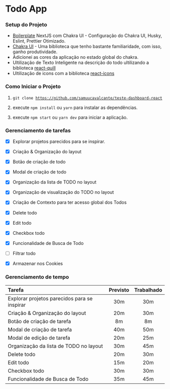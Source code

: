 # Todo App
### Setup do Projeto
- [Boilerplate](https://github.com/Lukazovic/nextjs-with-chakra-ui-boilerplate) NextJS com Chakra UI - Configuração do Chakra UI, Husky, Eslint, Prettier Otimizado.
- [Chakra UI](https://github.com/chakra-ui/chakra-ui) - Uma biblioteca que tenho bastante familiaridade, com isso, ganho produtividade.
- Adicionei as cores da aplicação no estado global do chakra.
- Ultilização de Texto Inteligente na descrição do todo ultilizando a biblioteca [react-quill](https://github.com/zenoamaro/react-quill)
- Ultilização de icons com a biblioteca [react-icons](https://react-icons.github.io/react-icons)
### Como Iniciar o Projeto
1. <code>git clone https://github.com/samuucavalcante/teste-dashboard-react </code>

2. execute <code>npm install</code> ou <code>yarn</code> para instalar as dependências.
3. execute <code>npm start</code> ou <code>yarn dev</code> para iniciar a aplicação.
### Gerenciamento de tarefas
- [x] Explorar projetos parecidos para se inspirar.
- [x] Criação & Organização do layout
- [x] Botão de criação de todo
- [x] Modal de criação de todo
- [x] Organização da lista de TODO no layout
- [x] Organização de visualização do TODO no layout
- [x] Criação de Contexto para ter acesso global dos Todos
- [x] Delete todo
- [x] Edit todo
- [x] Checkbox todo
- [x] Funcionalidade de Busca de Todo
- [ ] Filtrar todo
- [x] Armazenar nos Cookies



### Gerenciamento de tempo
|Tarefa|Previsto|Trabalhado|
|:--|:--:|:--:|
|Explorar projetos parecidos para se inspirar|30m|30m|
|Criação & Organização do layout | 20m | 30m |
|Botão de criação de tarefa| 8m | 8m |
|Modal de criação de tarefa| 40m | 50m |
|Modal de edição de tarefa| 20m | 25m |
|Organização da lista de TODO no layout| 30m | 45m |
|Delete todo| 20m | 30m |
|Edit todo| 15m | 20m |
|Checkbox todo| 30m | 30m |
|Funcionalidade de Busca de Todo| 35m | 45m |



